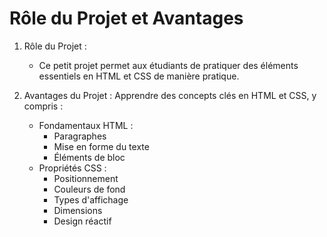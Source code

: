 # Rôle du Projet et Avantages

1. Rôle du Projet :
    - Ce petit projet permet aux étudiants de pratiquer des éléments essentiels en HTML et CSS de manière pratique.

2. Avantages du Projet :
    Apprendre des concepts clés en HTML et CSS, y compris :
    - Fondamentaux HTML :
      - Paragraphes
      - Mise en forme du texte
      - Éléments de bloc
    - Propriétés CSS :
      - Positionnement
      - Couleurs de fond
      - Types d'affichage
      - Dimensions
      - Design réactif
